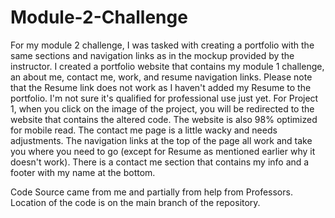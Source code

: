 # Module-2-Challenge

For my module 2 challenge, I was tasked with creating a portfolio with the same sections and navigation links as in the mockup provided by the instructor. I created a portfolio website that contains my module 1 challenge, an about me, contact me, work, and resume navigation links. Please note that the Resume link does not work as I haven't added my Resume to the portfolio. I'm not sure it's qualified for professional use just yet. For Project 1, when you click on the image of the project, you will be redirected to the website that contains the altered code. The website is also 98% optimized for mobile read. The contact me page is a little wacky and needs adjustments. The navigation links at the top of the page all work and take you where you need to go (except for Resume as mentioned earlier why it doesn't work). There is a contact me section that contains my info and a footer with my name at the bottom. 

Code Source came from me and partially from help from Professors. Location of the code is on the main branch of the repository. 